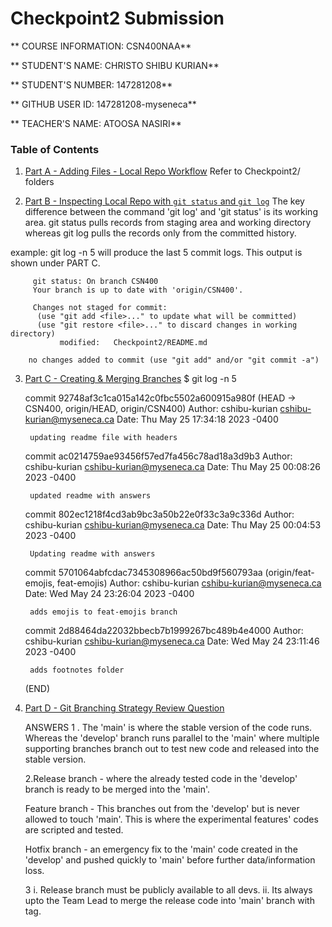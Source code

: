 # Checkpoint2 Submission

** COURSE INFORMATION: CSN400NAA**

** STUDENT'S NAME: CHRISTO SHIBU KURIAN**

** STUDENT'S NUMBER: 147281208**

** GITHUB USER ID: 147281208-myseneca**

** TEACHER'S NAME: ATOOSA NASIRI**





### Table of Contents


1. [Part A - Adding Files - Local Repo Workflow](#header1)
   Refer to Checkpoint2/ folders

2. [Part B - Inspecting Local Repo with `git status` and `git log`](#header2)
  The key difference between the command 'git log' and 'git status' is its working area. git status pulls records from staging area and working directory whereas git log pulls the records only from the committed history.

  example: git log -n 5 will produce the last 5 commit logs. This output is shown under  PART C.


         git status: On branch CSN400
         Your branch is up to date with 'origin/CSN400'.

         Changes not staged for commit:
          (use "git add <file>..." to update what will be committed)
          (use "git restore <file>..." to discard changes in working directory)
               modified:   Checkpoint2/README.md

        no changes added to commit (use "git add" and/or "git commit -a")

3. [Part C - Creating & Merging Branches](#header3)
      $ git log -n 5
      
    commit 92748af3c1ca015a142c0fbc5502a600915a980f (HEAD -> CSN400, origin/HEAD, origin/CSN400)
    Author: cshibu-kurian <cshibu-kurian@myseneca.ca>
    Date:   Thu May 25 17:34:18 2023 -0400

        updating readme file with headers

    commit ac0214759ae93456f57ed7fa456c78ad18a3d9b3
    Author: cshibu-kurian <cshibu-kurian@myseneca.ca>
    Date:   Thu May 25 00:08:26 2023 -0400

        updated readme with answers

    commit 802ec1218f4cd3ab9bc3a50b22e0f33c3a9c336d
    Author: cshibu-kurian <cshibu-kurian@myseneca.ca>
    Date:   Thu May 25 00:04:53 2023 -0400

        Updating readme with answers

    commit 5701064abfcdac7345308966ac50bd9f560793aa (origin/feat-emojis, feat-emojis)
    Author: cshibu-kurian <cshibu-kurian@myseneca.ca>
    Date:   Wed May 24 23:26:04 2023 -0400

        adds emojis to feat-emojis branch

    commit 2d88464da22032bbecb7b1999267bc489b4e4000
    Author: cshibu-kurian <cshibu-kurian@myseneca.ca>
    Date:   Wed May 24 23:11:46 2023 -0400

        adds footnotes folder
    (END)
  

4. [Part D - Git Branching Strategy Review Question](#header4)

     ANSWERS
     1 . The 'main' is where the stable version of the code runs. Whereas the 'develop' branch runs parallel to the 'main' where multiple supporting branches branch out to test new code and released into the stable version.

    2.Release branch - where the already tested code in the 'develop' branch is ready to be merged into the 'main'.
   
      Feature branch - This branches out from the 'develop' but is never allowed to touch 'main'. This is where the experimental features' codes are scripted and tested.

      Hotfix branch - an emergency fix to the 'main' code created in the 'develop' and pushed quickly to 'main' before further data/information loss.


    3 i. Release branch must be publicly available to all devs.
      ii. Its always upto the Team Lead to merge the release code into 'main' branch with tag.




